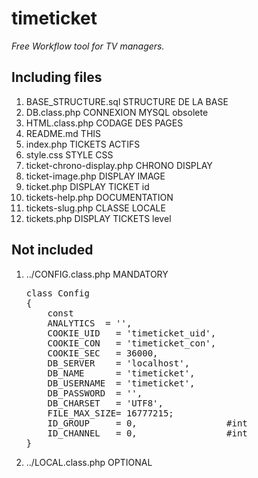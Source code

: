<h1>timeticket</h1>
<p><i>Free Workflow tool for TV managers.</i></p>
<h2>Including files</h2>
<ol>
<li>BASE_STRUCTURE.sql		STRUCTURE DE LA BASE
<li>DB.class.php      		CONNEXION MYSQL			obsolete
<li>HTML.class.php    		CODAGE DES PAGES
<li>README.md			THIS	
<li>index.php         		TICKETS ACTIFS
<li>style.css         		STYLE CSS
<li>ticket-chrono-display.php	CHRONO DISPLAY
<li>ticket-image.php		DISPLAY IMAGE
<li>ticket.php			DISPLAY TICKET id
<li>tickets-help.php		DOCUMENTATION
<li>tickets-slug.php		CLASSE LOCALE
<li>tickets.php			DISPLAY TICKETS level
  </ol>
<h2>Not included</h2>
<ol>
<li>../CONFIG.class.php		MANDATORY
<pre>
class Config
{
    const
    ANALYTICS  = '',
	COOKIE_UID   = 'timeticket_uid',
	COOKIE_CON   = 'timeticket_con',
	COOKIE_SEC   = 36000,
	DB_SERVER    = 'localhost',
	DB_NAME      = 'timeticket',
	DB_USERNAME  = 'timeticket',
	DB_PASSWORD  = '',
	DB_CHARSET   = 'UTF8',
	FILE_MAX_SIZE= 16777215;
	ID_GROUP     = 0,                 #int
	ID_CHANNEL   = 0,                 #int
}
</pre>
<li>../LOCAL.class.php		OPTIONAL
</ol>

